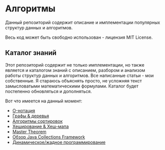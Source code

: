 # Алгоритмы

Данный репозиторий содержит описание и имплементации популярных структур данных и алгоритмов.

Весь код может быть свободно использован - лицензия MIT License.

## Каталог знаний

Этот репозиторий содержит не только имплементации, но также является и каталогом знаний с описанием, разбором и анализом
работы структур данных и алгоритмов. Все написанные статьи - мои собственные. Я стараюсь объяснять просто, не усложняя
текст замысловатыми математическими формулами. Каталог будет постепенно обновляться и дополняться.

Вот что имеется на данный момент:

- [O-нотация](doc/O-notation.MD)
- [Графы & деревья](doc/Graphs&Trees.MD)
- [Алгоритмы сортировок](doc/Sort.MD)
- [Хеширование & Хеш-мапа](doc/Hashing&HashMap.MD)
- [Master Theorem](doc/MasterTheorem.MD)
- [Обзор Java Collections Framework](doc/CollectionsFrameworkOverview.MD)
- [Динамическое/жадное программирование](doc/Dynamic&Greedy_Programming.MD)